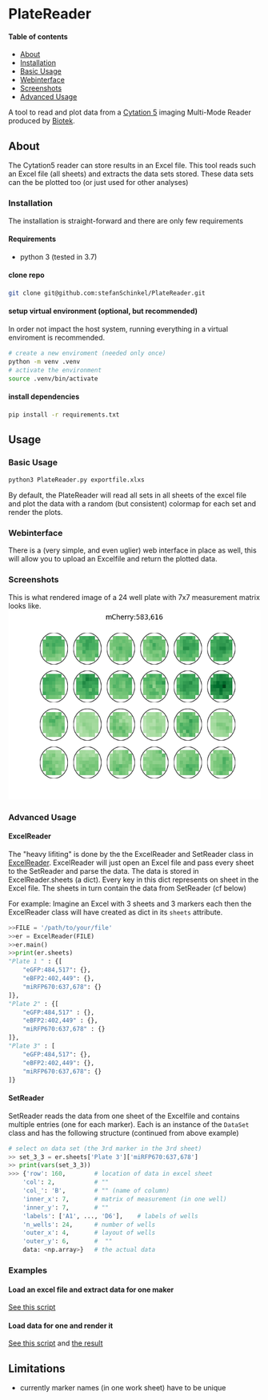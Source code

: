 # PlateReader
#### Table of contents

  - [About](#about)
  - [Installation](#installation)
  - [Basic Usage](#basic-usage)
  - [Webinterface](#webinterface)
  - [Screenshots](#screenshots)
  - [Advanced Usage](#advanced-usage)

A tool to read and plot data from a [Cytation 5](https://www.biotek.com/products/imaging-microscopy-cell-imaging-multi-mode-readers/cytation-5-cell-imaging-multi-mode-reader/) imaging Multi-Mode Reader produced by [Biotek](https://www.biotek.com/).

## About <a name="about">
The Cytation5 reader can store results in an Excel file. This tool reads such an Excel file (all sheets) and extracts the data sets stored. These data sets can the be plotted too (or just used for other analyses)

### Installation
The installation is straight-forward and there are only few requirements

#### Requirements

  - python 3 (tested in 3.7)

#### clone repo

```sh
git clone git@github.com:stefanSchinkel/PlateReader.git
```

#### setup virtual environment (optional, but recommended)

In order not impact the host system, running everything in a virtual enviroment is recommended.

```sh
# create a new enviroment (needed only once)
python -m venv .venv
# activate the environment
source .venv/bin/activate
```

#### install dependencies

```sh
pip install -r requirements.txt
```

## Usage

### Basic Usage

```sh
python3 PlateReader.py exportfile.xlxs
```

By default, the PlateReader will read all sets in all sheets of the excel file and plot the data with a random (but consistent) colormap for each set and render the plots.

### Webinterface

There is a (very simple, and even uglier) web interface in place as well,  this will allow you to upload an Excelfile and return the plotted data.

### Screenshots
<a name="screenshots">

This is what rendered image of a 24 well plate with 7x7 measurement matrix looks like. ![miRFP670:637,678](examples/plot_data.png)


### Advanced Usage
#### ExcelReader

The "heavy lifiting" is done by the the ExcelReader and SetReader class in [
ExcelReader](./lib/ExcelReader.py). ExcelReader will just open an Excel file and pass every sheet to the SetReader and parse the data. The data is stored in ExcelReader.sheets (a dict). Every key in this dict represents on sheet in the Excel file. The sheets in turn contain the data from SetReader (cf below)

For example: Imagine an Excel with 3 sheets and 3 markers each then the ExcelReader class will have created as dict in its `sheets` attribute.

```python
>>FILE = '/path/to/your/file'
>>er = ExcelReader(FILE)
>>er.main()
>>print(er.sheets)
"Plate 1 " : {[
    "eGFP:484,517": {},
    "eBFP2:402,449": {},
    "miRFP670:637,678": {}
]},
"Plate 2" : {[
    "eGFP:484,517" : {},
    "eBFP2:402,449" : {},
    "miRFP670:637,678" : {}
]},
"Plate 3" : [
    "eGFP:484,517": {},
    "eBFP2:402,449": {},
    "miRFP670:637,678": {}
]}
```

#### SetReader

SetReader reads the data from one sheet of the Excelfile and contains multiple entries (one for each marker). Each is an instance of the `DataSet` class and has the following structure (continued from above example)

```python
# select on data set (the 3rd marker in the 3rd sheet)
>> set_3_3 = er.sheets['Plate 3']['miRFP670:637,678']
>> print(vars(set_3_3))
>>> {'row': 160,        # location of data in excel sheet
    'col': 2,           # ""
    'col_': 'B',        # "" (name of column)
    'inner_x': 7,       # matrix of measurement (in one well)
    'inner_y': 7,       # ""
    'labels': ['A1', ..., 'D6'],    # labels of wells
    'n_wells': 24,      # number of wells
    'outer_x': 4,       # layout of wells
    'outer_y': 6,       #  ""
    data: <np.array>}   # the actual data
```

### Examples

#### Load an excel file and extract data for one maker

[See this script](examples/read_data.py)

#### Load data for one and render it

[See this script](examples/plot_data.py) and [the result](examples/plot_data.png)

## Limitations

  - currently marker names (in one work sheet) have to be unique

